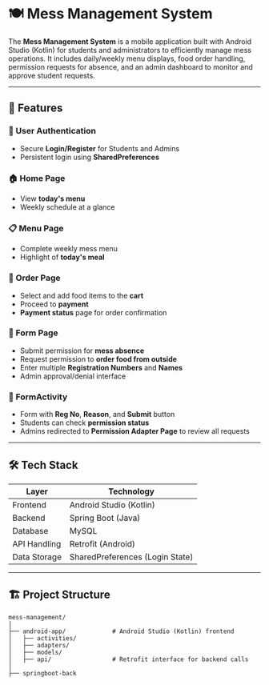 # 🍽️ Mess Management System

The **Mess Management System** is a mobile application built with Android Studio (Kotlin) for students and administrators to efficiently manage mess operations. It includes daily/weekly menu displays, food order handling, permission requests for absence, and an admin dashboard to monitor and approve student requests.

---

## 📱 Features

### 👥 User Authentication
- Secure **Login/Register** for Students and Admins
- Persistent login using **SharedPreferences**

### 🏠 Home Page
- View **today's menu**
- Weekly schedule at a glance

### 📋 Menu Page
- Complete weekly mess menu
- Highlight of **today's meal**

### 🛒 Order Page
- Select and add food items to the **cart**
- Proceed to **payment**
- **Payment status** page for order confirmation

### 📝 Form Page
- Submit permission for **mess absence**
- Request permission to **order food from outside**
- Enter multiple **Registration Numbers** and **Names**
- Admin approval/denial interface

### 🧾 FormActivity
- Form with **Reg No**, **Reason**, and **Submit** button
- Students can check **permission status**
- Admins redirected to **Permission Adapter Page** to review all requests

---

## 🛠️ Tech Stack

| Layer         | Technology               |
| ------------- | ------------------------ |
| Frontend      | Android Studio (Kotlin)  |
| Backend       | Spring Boot (Java)       |
| Database      | MySQL                    |
| API Handling  | Retrofit (Android)       |
| Data Storage  | SharedPreferences (Login State) |

---

## 🏗️ Project Structure

```plaintext
mess-management/
│
├── android-app/             # Android Studio (Kotlin) frontend
│   ├── activities/
│   ├── adapters/
│   ├── models/
│   ├── api/                 # Retrofit interface for backend calls
│
├── springboot-back
